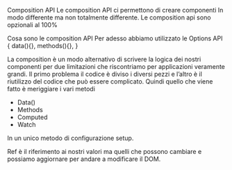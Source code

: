 Composition API
Le composition API ci permettono di creare componenti
In modo differente ma non totalmente differente. Le composition api sono opzionali al 100%

Cosa sono le composition API
Per adesso abbiamo utilizzato le Options API
{
data(){},
methods(){},
}

La composition è un modo alternativo di scrivere la logica dei nostri componenti per due limitazioni che riscontriamo per applicazioni veramente grandi.
Il primo problema il codice è diviso i diversi pezzi e l’altro è il riutilizzo del codice che può essere complicato.
Quindi quello che viene fatto è meriggiare i vari metodi

- Data()
- Methods
- Computed
- Watch

In un unico metodo di configurazione setup.

Ref è il riferimento ai nostri valori ma quelli che possono cambiare e possiamo aggiornare per andare a modificare il DOM.
